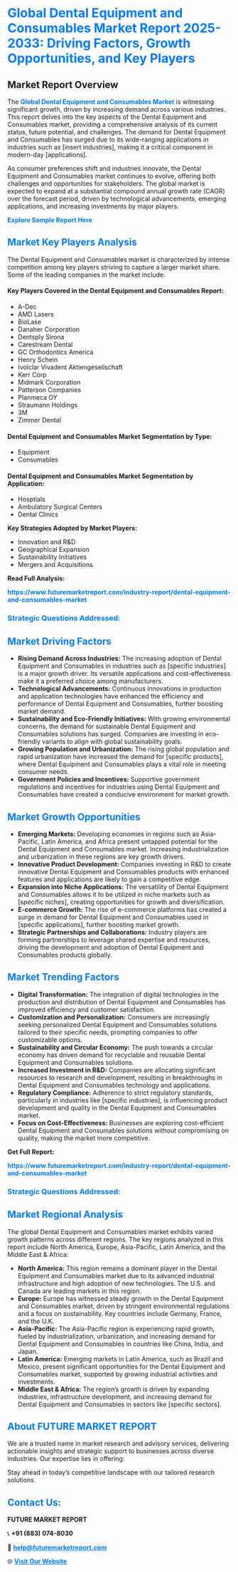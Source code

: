 <h1 style="color: #007BFF;">Global Dental Equipment and Consumables Market Report 2025-2033: Driving Factors, Growth Opportunities, and Key Players</h1>

<section id="overview">
<h2>Market Report Overview</h2>
<p>The <a href="https://www.futuremarketreport.com/industry-report/dental-equipment-and-consumables-market" style="color: #007BFF; text-decoration: none;"><strong>Global Dental Equipment and Consumables Market</strong></a> is witnessing significant growth, driven by increasing demand across various industries. This report delves into the key aspects of the Dental Equipment and Consumables market, providing a comprehensive analysis of its current status, future potential, and challenges. The demand for Dental Equipment and Consumables has surged due to its wide-ranging applications in industries such as [insert industries], making it a critical component in modern-day [applications].</p>
<p>As consumer preferences shift and industries innovate, the Dental Equipment and Consumables market continues to evolve, offering both challenges and opportunities for stakeholders. The global market is expected to expand at a substantial compound annual growth rate (CAGR) over the forecast period, driven by technological advancements, emerging applications, and increasing investments by major players.</p>
</section>

<section id="overview">
<p><a href="https://www.futuremarketreport.com/request-sample/reportId=61245" style="color: #007BFF; text-decoration: none;"><strong>Explore Sample Report Here</strong></a></p>
</section>

<section id="key-players">
<h2 style="color: #007BFF;">Market Key Players Analysis</h2>
<p>The Dental Equipment and Consumables market is characterized by intense competition among key players striving to capture a larger market share. Some of the leading companies in the market include:</p>
<h4>Key Players Covered in the Dental Equipment and Consumables Report:</h4>
<ul><li>A-Dec</li><li>AMD Lasers</li><li>BioLase</li><li>Danaher Corporation</li><li>Dentsply Sirona</li><li>Carestream Dental</li><li>GC Orthodontics America</li><li>Henry Schein</li><li>Ivolclar Vivadent Aktiengesellschaft</li><li>Kerr Corp</li><li>Midmark Corporation</li><li>Patterson Companies</li><li>Planmeca OY</li><li>Straumann Holdings</li><li>3M</li><li>Zimmer Dental</li></ul>
<h4>Dental Equipment and Consumables Market Segmentation by Type:</h4>
<ul><li>Equipment</li><li>Consumables</li></ul>

<h4>Dental Equipment and Consumables Market Segmentation by Application:</h4>
<ul><li>Hosptials</li><li>Ambulatory Surgical Centers</li><li>Dental Clinics</li></ul>
<p><strong>Key Strategies Adopted by Market Players:</strong></p>
<ul>
<li>Innovation and R&D</li>
<li>Geographical Expansion</li>
<li>Sustainability Initiatives</li>
<li>Mergers and Acquisitions</li>
</ul>
</section>

<section>
<p><strong>Read Full Analysis: </strong></p><a href="https://www.futuremarketreport.com/industry-report/dental-equipment-and-consumables-market" style="color: #007BFF; text-decoration: none;"><strong>https://www.futuremarketreport.com/industry-report/dental-equipment-and-consumables-market</strong></a>
<h3 style="color: #007BFF;">Strategic Questions Addressed:</h3>
</section>

<section id="driving-factors">
<h2 style="color: #007BFF;">Market Driving Factors</h2>
<ul>
<li><strong>Rising Demand Across Industries:</strong> The increasing adoption of Dental Equipment and Consumables in industries such as [specific industries] is a major growth driver. Its versatile applications and cost-effectiveness make it a preferred choice among manufacturers.</li>
<li><strong>Technological Advancements:</strong> Continuous innovations in production and application technologies have enhanced the efficiency and performance of Dental Equipment and Consumables, further boosting market demand.</li>
<li><strong>Sustainability and Eco-Friendly Initiatives:</strong> With growing environmental concerns, the demand for sustainable Dental Equipment and Consumables solutions has surged. Companies are investing in eco-friendly variants to align with global sustainability goals.</li>
<li><strong>Growing Population and Urbanization:</strong> The rising global population and rapid urbanization have increased the demand for [specific products], where Dental Equipment and Consumables plays a vital role in meeting consumer needs.</li>
<li><strong>Government Policies and Incentives:</strong> Supportive government regulations and incentives for industries using Dental Equipment and Consumables have created a conducive environment for market growth.</li>
</ul>
</section>

<section id="growth-opportunities">
<h2 style="color: #007BFF;">Market Growth Opportunities</h2>
<ul>
<li><strong>Emerging Markets:</strong> Developing economies in regions such as Asia-Pacific, Latin America, and Africa present untapped potential for the Dental Equipment and Consumables market. Increasing industrialization and urbanization in these regions are key growth drivers.</li>
<li><strong>Innovative Product Development:</strong> Companies investing in R&D to create innovative Dental Equipment and Consumables products with enhanced features and applications are likely to gain a competitive edge.</li>
<li><strong>Expansion into Niche Applications:</strong> The versatility of Dental Equipment and Consumables allows it to be utilized in niche markets such as [specific niches], creating opportunities for growth and diversification.</li>
<li><strong>E-commerce Growth:</strong> The rise of e-commerce platforms has created a surge in demand for Dental Equipment and Consumables used in [specific applications], further boosting market growth.</li>
<li><strong>Strategic Partnerships and Collaborations:</strong> Industry players are forming partnerships to leverage shared expertise and resources, driving the development and adoption of Dental Equipment and Consumables products globally.</li>
</ul>
</section>

<section id="trending-factors">
<h2 style="color: #007BFF;">Market Trending Factors</h2>
<ul>
<li><strong>Digital Transformation:</strong> The integration of digital technologies in the production and distribution of Dental Equipment and Consumables has improved efficiency and customer satisfaction.</li>
<li><strong>Customization and Personalization:</strong> Consumers are increasingly seeking personalized Dental Equipment and Consumables solutions tailored to their specific needs, prompting companies to offer customizable options.</li>
<li><strong>Sustainability and Circular Economy:</strong> The push towards a circular economy has driven demand for recyclable and reusable Dental Equipment and Consumables solutions.</li>
<li><strong>Increased Investment in R&D:</strong> Companies are allocating significant resources to research and development, resulting in breakthroughs in Dental Equipment and Consumables technology and applications.</li>
<li><strong>Regulatory Compliance:</strong> Adherence to strict regulatory standards, particularly in industries like [specific industries], is influencing product development and quality in the Dental Equipment and Consumables market.</li>
<li><strong>Focus on Cost-Effectiveness:</strong> Businesses are exploring cost-efficient Dental Equipment and Consumables solutions without compromising on quality, making the market more competitive.</li>
</ul>
</section>

<section>
<p><strong>Get Full Report: </strong></p><a href="https://www.futuremarketreport.com/industry-report/dental-equipment-and-consumables-market" style="color: #007BFF; text-decoration: none;"><strong>https://www.futuremarketreport.com/industry-report/dental-equipment-and-consumables-market</strong></a>
<h3 style="color: #007BFF;">Strategic Questions Addressed:</h3>
</section>


<section id="regional-analysis">
<h2 style="color: #007BFF;">Market Regional Analysis</h2>
<p>The global Dental Equipment and Consumables market exhibits varied growth patterns across different regions. The key regions analyzed in this report include North America, Europe, Asia-Pacific, Latin America, and the Middle East & Africa:</p>
<ul>
<li><strong>North America:</strong> This region remains a dominant player in the Dental Equipment and Consumables market due to its advanced industrial infrastructure and high adoption of new technologies. The U.S. and Canada are leading markets in this region.</li>
<li><strong>Europe:</strong> Europe has witnessed steady growth in the Dental Equipment and Consumables market, driven by stringent environmental regulations and a focus on sustainability. Key countries include Germany, France, and the U.K.</li>
<li><strong>Asia-Pacific:</strong> The Asia-Pacific region is experiencing rapid growth, fueled by industrialization, urbanization, and increasing demand for Dental Equipment and Consumables in countries like China, India, and Japan.</li>
<li><strong>Latin America:</strong> Emerging markets in Latin America, such as Brazil and Mexico, present significant opportunities for the Dental Equipment and Consumables market, supported by growing industrial activities and investments.</li>
<li><strong>Middle East & Africa:</strong> The region’s growth is driven by expanding industries, infrastructure development, and increasing demand for Dental Equipment and Consumables in sectors like [specific sectors].</li>
</ul>
</section>

<footer>
<h2 style="color: #007BFF;">About FUTURE MARKET REPORT</h2>
<p>We are a trusted name in market research and advisory services, delivering actionable insights and strategic support to businesses across diverse industries. Our expertise lies in offering:</p>

<p>Stay ahead in today’s competitive landscape with our tailored research solutions.</p>

<h2 style="color: #007BFF;">Contact Us:</h2>
<p><strong>FUTURE MARKET REPORT</strong></p>
<p>📞 <strong>+91 (883) 074-8030</strong></p>
<p>📧 <strong><a href="mailto:help@futuremarketreport.com" style="color: #007BFF;">help@futuremarketreport.com</a></strong></p>
<p>🌐 <strong><a href="https://www.futuremarketreport.com/" style="color: #007BFF;">Visit Our Website</a></strong></p>
</footer>